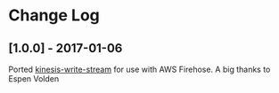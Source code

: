 # Change Log
## [1.0.0] - 2017-01-06
Ported [kinesis-write-stream](https://github.com/voldern/kinesis-write-stream) for use with AWS Firehose.
A big thanks to Espen Volden
